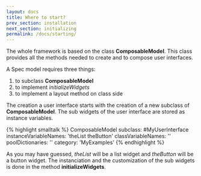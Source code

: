 ```yaml
---
layout: docs
title: Where to start?
prev_section: installation
next_section: initializing
permalink: /docs/starting/
---
```


The whole framework is based on the class **ComposableModel**. 
This class provides all the methods needed to create and to compose user&nbsp;interfaces.

A Spec model requires three things: 

1. to subclass **ComposableModel**
2. to implement *initializeWidgets*
3. to implement a layout method on class side 

The creation a user&nbsp;interface starts with the creation of a new subclass of **ComposableModel**.
The sub&nbsp;widgets of the user&nbsp;interface are stored as instance variables.

{% highlight smalltalk %}
ComposableModel subclass: #MyUserInterface
	instanceVariableNames: 'theList theButton'
	classVariableNames: ''
	poolDictionaries: ''
	category: 'MyExamples'
{% endhighlight %}

As you may have guessed, *theList* will be a list widget and *theButton* will be a button widget.
The instanciation and the customization of the sub widgets is done in the method **initializeWidgets**.
